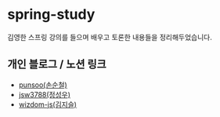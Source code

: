 # spring-study
김영한 스프링 강의를 들으며 배우고 토론한 내용들을 정리해두었습니다.

## 개인 블로그 / 노션 링크
* [punsoo(손순철)](https://punsoo.github.io/)
* [jsw3788(정성우)](https://jsw3788.github.io)
* [wizdom-js(김지슬)](https://wizdom.tistory.com)

